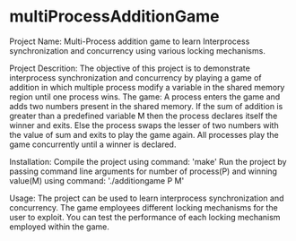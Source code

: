 # multiProcessAdditionGame

Project Name: Multi-Process addition game to learn Interprocess synchronization and concurrency using various locking mechanisms.

Project Descrition: The objective of this project is to demonstrate interprocess synchronization and concurrency by playing a game of addition in which multiple process modify a variable in the shared memory region until one process wins. 
The game: A process enters the game and adds two numbers present in the shared memory. If the sum of addition is greater than a predefined variable M then the process declares itself the winner and exits. Else the process swaps the lesser of two numbers with the value of sum and exits to play the game again. All processes play the game concurrently until a winner is declared.

Installation:
Compile the project using command: 'make'
Run the project by passing command line arguments for number of process(P) and winning value(M) using command: './additiongame P M'

Usage:
The project can be used to learn interprocess synchronization and concurrency. The game employees different locking mechanisms for the user to exploit. You can test the performance of each locking mechanism employed within the game.
